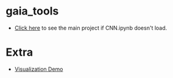 # gaia_tools

- [Click here](https://nbviewer.jupyter.org/github/lrbuechner/gaia_tools/blob/master/CNN.ipynb) to see the main project if CNN.ipynb doesn't load.

# Extra
- [Visualization Demo](https://nbviewer.jupyter.org/github/lrbuechner/gaia_tools/blob/master/Visualization%20Demo.ipynb)

